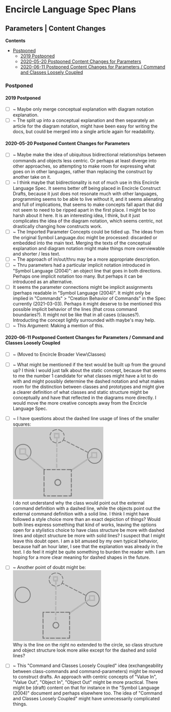 Encircle Language Spec Plans
============================

Parameters | Content Changes
----------------------------

__Contents__

- [Postponed](#postponed)
  - [2019 Postponed](#2019-postponed)
  - [2020-05-20 Postponed Content Changes for Parameters](#2020-05-20-postponed-content-changes-for-parameters)
  - [2020-06-11 Postponed Content Changes for Parameters / Command and Classes Loosely Coupled](#2020-06-11-postponed-content-changes-for-parameters--command-and-classes-loosely-coupled)

### Postponed

#### 2019 Postponed

- [ ] ~ Maybe only merge conceptual explanation with diagram notation explanation.
- [ ] ~ The split up into a conceptual explanation and then separately an article for the diagram notation, might have been easy for writing the docs, but could be merged into a single article again for readability.

#### 2020-05-20 Postponed Content Changes for Parameters

- [ ] ~ Maybe make the idea of ubiquitous bidirectional relationships between commands and objects less centric. Or perhaps at least diverge into other approaches, so attempting to make room for expressing what goes on in other languages, rather than replacing the construct by another take on it.
- [ ] ~ I think maybe that bidirectionality is not of much use in this Encircle Language Spec. It seems better off being placed in Encircle Construct Drafts, because it just does not resonate much with other languages, programming seems to be able to live without it, and it seems alienating and full of implications, that seems to make concepts fall apart that did not seem to need to be ripped apart in the first place. I might be too harsh about it here. It is an interesting idea, I think, but it just complicates the idea of the diagram notation, which seems centric, not drastically changing how constructs work.
- [ ] ~ The Imported Parameter Concepts could be tidied up. The ideas from the original Symbol Language.doc might be processed: discarded or embedded into the main text. Merging the texts of the conceptual explanation and diagram notation might make things more overviewable and shorter / less text.
- [ ] ~ The approach of in/out/thru may be a more appropriate description.
- [ ] ~ Thru parameters had a particular implicit notation introduced in "Symbol Language (2004)": an object line that goes in both directions. Perhaps one implicit notation too many. But perhaps it can be introduced as an alternative.
- [ ] It seems the parameter connections might be implicit assignments (perhaps readable in "Symbol Language (2004)". It might only be implied in "Commands" > "Creation Behavior of Commands" in the Spec currently (2021-03-03). Perhaps it might deserve to be mentioned this possible implicit behavior of the lines (that cross command boundaries?). It might not be like that in all cases (clauses?). Introducting the concept lightly surrounded with maybe's may help.
- [ ] ~ This Argument: Making a mention of this.

#### 2020-06-11 Postponed Content Changes for Parameters / Command and Classes Loosely Coupled

- [ ] ~ (Moved to Encircle Broader View\Classes)
- [ ] ~ What might be mentioned if the text would be built up from the ground up? I think I would just talk about the static concept, because that seems to me the number 1 candidate for what classes might have a lot to do with and might possibly determine the dashed notation and what makes room for the distinction between classes and prototypes and might give a clearer definition of what classes and static structure might be conceptually and have that reflected in the diagrams more directly. I would move the more creative concepts away from the Encircle Language Spec.
- [ ] ~ I have questions about the dashed line usage of lines of the smaller squares:  
![](images/2019-08%20Circle%20Language%20Spec%20Revamp%20Notes.016.png)  
I do not understand why the class would point out the external command definition with a dashed line, while the objects point out the external command definition with a solid line. I think I might have followed a style choice more than an exact depiction of things? Would both lines express something that kind of works, leaving the options open for a stylistics choice to have class structure be more with dashed lines and object structure be more with solid lines? I suspect that I might leave this doubt open.
I am a bit amused by my own typical behavior, because half an hour later, I see that the explanation was already in the text.
I do feel it might be quite something to burden the reader with. I am hoping for a more clear meaning for dashed shapes in the future.

- [ ] ~ Another point of doubt might be:  
  ![](images/2019-08%20Circle%20Language%20Spec%20Revamp%20Notes.017.png)  
  Why is the line on the right no extended to the circle, so class structure and object structure look more alike except for the dashed and solid lines?

- [ ] ~ This "Command and Classes Loosely Coupled" idea (exchangeability between class-commands and command-parameters) might be moved to construct drafts. An approach with centric concepts of "Value In", "Value Out", "Object In", "Object Out" might be more practical. There might be (draft) content on that for instance in the "Symbol Language (2004)" document and perhaps elsewhere too. The idea of "Command and Classes Loosely Coupled" might have unnecessarily complicated things.